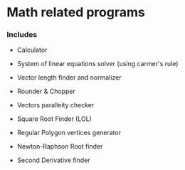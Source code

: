 # Math related programs

### Includes

- Calculator

- System of linear equations solver (using carmer's rule)

- Vector length finder and normalizer

- Rounder & Chopper

- Vectors paralleity checker

- Square Root Finder (LOL)

- Regular Polygon vertices generator

- Newton-Raphson Root finder

- Second Derivative finder
